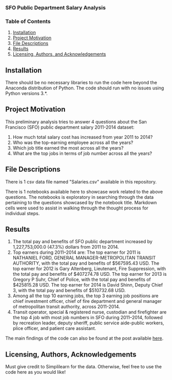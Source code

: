 ### SFO Public Department Salary Analysis

### Table of Contents

1. [Installation](#installation)
2. [Project Motivation](#motivation)
3. [File Descriptions](#files)
4. [Results](#results)
5. [Licensing, Authors, and Acknowledgements](#licensing)

## Installation <a name="installation"></a>

There should be no necessary libraries to run the code here beyond the Anaconda distribution of Python.  The code should run with no issues using Python versions 3.*.

## Project Motivation<a name="motivation"></a>

This preliminary analysis tries to answer 4 questions about the San Francisco (SFO) public department salary 2011-2014 dataset:

1. How much total salary cost has increased from year 2011 to 2014?
2. Who was the top-earning employee across all the years?
3. Which job title earned the most across all the years?
4. What are the top jobs in terms of job number across all the years?

## File Descriptions <a name="files"></a>

There is 1 csv data file named "Salaries.csv" available in this repository.

There is 1 notebooks available here to showcase work related to the above questions.  The notebooks is exploratory in searching through the data pertaining to the questions showcased by the notebook title.  Markdown cells were used to assist in walking through the thought process for individual steps.  

## Results<a name="results"></a>

1. The total pay and benefits of SFO public department increased by 1,227,753,000.0 (47.3%) dollars from 2011 to 2014.
2. Top earners during 2011–2014 are:
The top earner for 2011 is NATHANIEL FORD, GENERAL MANAGER-METROPOLITAN TRANSIT AUTHORITY, with the total pay and benefits of $567595.43 USD.
The top earner for 2012 is Gary Altenberg, Lieutenant, Fire Suppression, with the total pay and benefits of $407274.78 USD.
The top earner for 2013 is Gregory P Suhr, Chief of Police, with the total pay and benefits of $425815.28 USD.
The top earner for 2014 is David Shinn, Deputy Chief 3, with the total pay and benefits of $510732.68 USD.
3. Among all the top 10 earning jobs, the top 3 earning job positions are chief investment officer, chief of fire department and general manager of metropolitan transit authority, across 2011-2014.
4. Transit operator, special & registered nurse, custodian and firefighter are the top 4 job with most job numbers in SFO during 2011–2014, followed by recreation leader, deputy sheriff, public service aide-public workers, plice officer, and patient care assistant.

The main findings of the code can also be found at the post available [here](https://yanliu888.medium.com/san-francisco-sfo-public-department-salary-analysis-de8a338080c0).

## Licensing, Authors, Acknowledgements<a name="licensing"></a>

Must give credit to Simplilearn for the data.  Otherwise, feel free to use the code here as you would like! 
